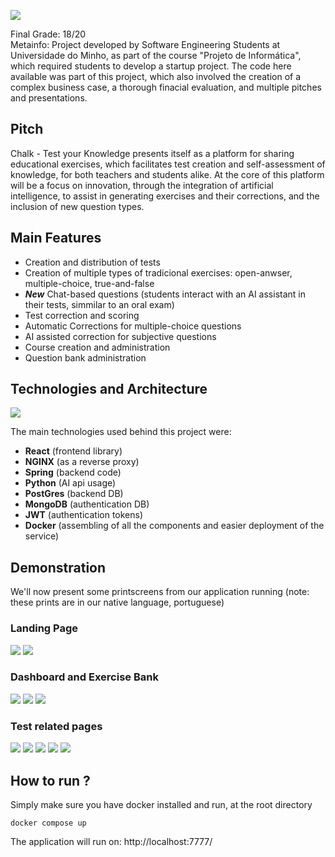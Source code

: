 ![](./report_imgs/chalk-tyk.png)

Final Grade: 18/20  
Metainfo: Project developed by Software Engineering Students at Universidade do Minho, as part of the course "Projeto de Informática", which required students to develop a startup project. The code here available was part of this project, which also involved the creation of a complex business case, a thorough finacial evaluation, and multiple pitches and presentations.


## Pitch

Chalk - Test your Knowledge presents itself as a platform for sharing educational exercises, which facilitates test creation and self-assessment of knowledge, for both teachers and students alike. At the core of this platform will be a focus on innovation, through the integration of artificial intelligence, to assist in generating exercises and their corrections, and the inclusion of new question types.


## Main Features

- Creation and distribution of tests
- Creation of multiple types of tradicional exercises: open-anwser, multiple-choice, true-and-false
- __*New*__ Chat-based questions (students interact with an AI assistant in their tests, simmilar to an oral exam)
- Test correction and scoring
- Automatic Corrections for multiple-choice questions
- AI assisted correction for subjective questions
- Course creation and administration
- Question bank administration


## Technologies and Architecture

![](./report_imgs/Arquitetura.png)

The main technologies used behind this project were:
- __React__ (frontend library)
- __NGINX__ (as a reverse proxy)
- __Spring__ (backend code)
- __Python__ (AI api usage)
- __PostGres__ (backend DB)
- __MongoDB__ (authentication DB)
- __JWT__ (authentication tokens)
- __Docker__ (assembling of all the components and easier deployment of the service)


## Demonstration  

We'll now present some printscreens from our application running (note: these prints are in our native language, portuguese)

### Landing Page  
![](./report_imgs/main.png)
![](./report_imgs/team.png)

### Dashboard and Exercise Bank  
![](./report_imgs/dashboard.png)
![](./report_imgs/darkmode.png)
![](./report_imgs/ExBankCreate.png)

### Test related pages
![](./report_imgs/Test.png)
![](./report_imgs/TestBank.png)
![](./report_imgs/TestRes.png)
![](./report_imgs/TestCorr.png)
![](./report_imgs/GroupTests2.png)


## How to run ?

Simply make sure you have docker installed and run, at the root directory  

```
docker compose up
```
  
The application will run on:  http://localhost:7777/




